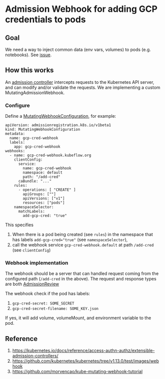 # Admission Webhook for adding GCP credentials to pods

## Goal
We need a way to inject common data (env vars, volumes) to pods (e.g. notebooks).
See [issue](https://github.com/kubeflow/kubeflow/issues/2641).

## How this works
An [admission controller](https://kubernetes.io/docs/reference/access-authn-authz/admission-controllers/)
intercepts requests to the Kubernetes API server, and can modify and/or validate the requests.
We are implementing a custom MutatingAdmissionWebhook.

### Configure
Define a [MutatingWebhookConfiguration](https://godoc.org/k8s.io/api/admissionregistration/v1beta1#MutatingWebhookConfiguration),
for example:

```
apiVersion: admissionregistration.k8s.io/v1beta1
kind: MutatingWebhookConfiguration
metadata:
  name: gcp-cred-webhook
  labels:
    app: gcp-cred-webhook
webhooks:
  - name: gcp-cred-webhook.kubeflow.org
    clientConfig:
      service:
        name: gcp-cred-webhook
        namespace: default
        path: "/add-cred"
      caBundle: "..."
    rules:
      - operations: [ "CREATE" ]
        apiGroups: [""]
        apiVersions: ["v1"]
        resources: ["pods"]
    namespaceSelector:
      matchLabels:
        add-gcp-cred: "true"
```

This specifies
1. When there is a pod being created (see `rules`) in the namespace that has labels `add-gcp-cred="true"` (see `namespaceSelector`),
1. call the webhook service `gcp-cred-webhook.default` at path `/add-cred` (see `clientConfig`)

### Webhook implementation
The webhook should be a server that can handled request coming from the configured path (`/add-cred` in the above).
The request and response types are both [AdmissionReview](https://godoc.org/k8s.io/api/admission/v1beta1#AdmissionReview)

The webhook check if the pod has labels:
1. `gcp-cred-secret: SOME_SECRET`
1. `gcp-cred-secret-filename: SOME_KEY.json`

If yes, it will add volume, volumeMount, and environment variable to the pod.

## Reference
1. https://kubernetes.io/docs/reference/access-authn-authz/extensible-admission-controllers/
1. https://github.com/kubernetes/kubernetes/tree/v1.13.0/test/images/webhook
1. https://github.com/morvencao/kube-mutating-webhook-tutorial
